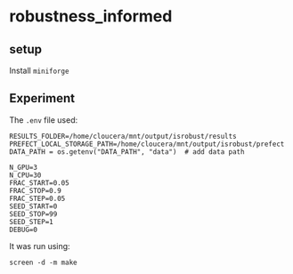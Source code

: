 # robustness_informed


## setup

Install `miniforge`

## Experiment

The `.env` file used:

```
RESULTS_FOLDER=/home/cloucera/mnt/output/isrobust/results
PREFECT_LOCAL_STORAGE_PATH=/home/cloucera/mnt/output/isrobust/prefect
DATA_PATH = os.getenv("DATA_PATH", "data")  # add data path

N_GPU=3
N_CPU=30
FRAC_START=0.05
FRAC_STOP=0.9
FRAC_STEP=0.05
SEED_START=0
SEED_STOP=99
SEED_STEP=1
DEBUG=0

```

It was run using:
```
screen -d -m make
```
